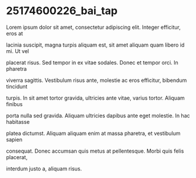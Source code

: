 # 25174600226\_bai\_tap

Lorem ipsum dolor sit amet, consectetur adipiscing elit. Integer efficitur, eros at

lacinia suscipit, magna turpis aliquam est, sit amet aliquam quam libero id mi. Ut vel

placerat risus. Sed tempor in ex vitae sodales. Donec et tempor orci. In pharetra

viverra sagittis. Vestibulum risus ante, molestie ac eros efficitur, bibendum tincidunt

turpis. In sit amet tortor gravida, ultricies ante vitae, varius tortor. Aliquam finibus

porta nulla sed gravida. Aliquam ultricies dapibus ante eget molestie. In hac habitasse

platea dictumst. Aliquam aliquam enim at massa pharetra, et vestibulum sapien

consequat. Donec accumsan quis metus at pellentesque. Morbi quis felis placerat,

interdum justo a, aliquam risus.

